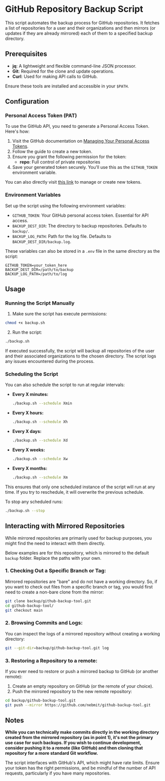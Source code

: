 # GitHub Repository Backup Script

This script automates the backup process for GitHub repositories. It fetches a list of repositories for a user and their organizations and then mirrors (or updates if they are already mirrored) each of them to a specified backup directory.

## Prerequisites

- **jq**: A lightweight and flexible command-line JSON processor.
- **Git**: Required for the clone and update operations.
- **Curl**: Used for making API calls to GitHub.

Ensure these tools are installed and accessible in your `$PATH`.

## Configuration

### Personal Access Token (PAT)

To use the GitHub API, you need to generate a Personal Access Token. Here's how:

1. Visit the GitHub documentation on [Managing Your Personal Access Tokens](https://docs.github.com/en/enterprise-server@3.10/authentication/keeping-your-account-and-data-secure/managing-your-personal-access-tokens).
2. Follow the guide to create a new token.
3. Ensure you grant the following permission for the token:
   - **repo**: Full control of private repositories
4. Save your generated token securely. You'll use this as the `GITHUB_TOKEN` environment variable.

You can also directly visit [this link](https://github.com/settings/tokens) to manage or create new tokens.

### Environment Variables

Set up the script using the following environment variables:

- `GITHUB_TOKEN`: Your GitHub personal access token. Essential for API access.
- `BACKUP_DEST_DIR`: The directory to backup repositories. Defaults to `backup/`.
- `BACKUP_LOG_PATH`: Path for the log file. Defaults to `BACKUP_DEST_DIR/backup.log`.

These variables can also be stored in a `.env` file in the same directory as the script:

```env
GITHUB_TOKEN=your_token_here
BACKUP_DEST_DIR=/path/to/backup
BACKUP_LOG_PATH=/path/to/log
```

## Usage

### Running the Script Manually

1. Make sure the script has execute permissions:

```bash
chmod +x backup.sh
```
2. Run the script:

```bash
./backup.sh
```

If executed successfully, the script will backup all repositories of the user and their associated organizations to the chosen directory. The script logs any issues encountered during the process.

### Scheduling the Script

You can also schedule the script to run at regular intervals:

- **Every X minutes:** 
    ```bash
    ./backup.sh --schedule Xmin 
    ```
- **Every X hours:** 
    ```bash
    ./backup.sh --schedule Xh
    ```
- **Every X days:** 
    ```bash
    ./backup.sh --schedule Xd
    ```
- **Every X weeks:** 
    ```bash
    ./backup.sh --schedule Xw
    ```
- **Every X months:** 
    ```bash
    ./backup.sh --schedule Xm
    ```


This ensures that only one scheduled instance of the script will run at any time. If you try to reschedule, it will overwrite the previous schedule.

To stop any scheduled runs:

```bash
./backup.sh --stop
```

## Interacting with Mirrored Repositories

While mirrored repositories are primarily used for backup purposes, you might find the need to interact with them directly.

Below examples are for this repository, which is mirrored to the default `backup` folder. Replace the paths with your own.

### 1. **Checking Out a Specific Branch or Tag:**
   
Mirrored repositories are "bare" and do not have a working directory. So, if you want to check out files from a specific branch or tag, you would first need to create a non-bare clone from the mirror:

```bash
git clone backup/github-backup-tool.git
cd github-backup-tool/
git checkout main
```

### 2. **Browsing Commits and Logs:**

You can inspect the logs of a mirrored repository without creating a working directory:

```bash
git --git-dir=backup/github-backup-tool.git log
```

### 3. **Restoring a Repository to a remote:**

If you ever need to restore or push a mirrored backup to GitHub (or another remote):

1. Create an empty repository on GitHub (or the remote of your choice).
2. Push the mirrored repository to the new remote repository:

```bash
cd backup/github-backup-tool.git
git push --mirror https://github.com/nebmit/github-backup-tool.git
```

## Notes

**While you can technically make commits directly in the working directory created from the mirrored repository (as in point 1), it's not the primary use case for such backups. If you wish to continue development, consider pushing it to a remote (like GitHub) and then cloning that repository for a more standard Git workflow.**

The script interfaces with GitHub's API, which might have rate limits. Ensure your token has the right permissions, and be mindful of the number of API requests, particularly if you have many repositories.

